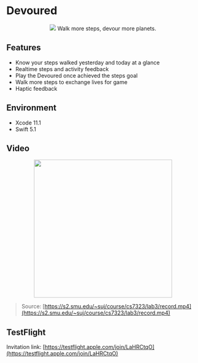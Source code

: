 # Devoured

<p align="center">
  <img src="https://user-images.githubusercontent.com/3107872/67166630-b91e0480-f356-11e9-8800-35b9a0bf008d.png" />
  Walk more steps, devour more planets.
</p>

## Features

* Know your steps walked yesterday and today at a glance
* Realtime steps and activity feedback
* Play the Devoured once achieved the steps goal
* Walk more steps to exchange lives for game
* Haptic feedback

## Environment

* Xcode 11.1
* Swift 5.1

## Video

<p align="center">
  <a href="https://s2.smu.edu/~suj/course/cs7323/lab3/record.mp4">
    <img height="360" src="https://user-images.githubusercontent.com/3107872/67166798-66dde300-f358-11e9-88ff-53e231e34fd0.png" />
  </a>
</p>

> Source: [https://s2.smu.edu/~suj/course/cs7323/lab3/record.mp4](https://s2.smu.edu/~suj/course/cs7323/lab3/record.mp4)

## TestFlight

Invitation link: [https://testflight.apple.com/join/LaHRCtqO](https://testflight.apple.com/join/LaHRCtqO)